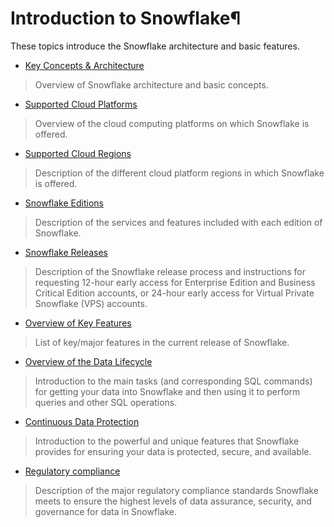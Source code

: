 # Introduction to Snowflake¶

These topics introduce the Snowflake architecture and basic features.

  * [Key Concepts & Architecture](user-guide/intro-key-concepts)

> Overview of Snowflake architecture and basic concepts.

  * [Supported Cloud Platforms](user-guide/intro-cloud-platforms)

> Overview of the cloud computing platforms on which Snowflake is offered.

  * [Supported Cloud Regions](user-guide/intro-regions)

> Description of the different cloud platform regions in which Snowflake is
> offered.

  * [Snowflake Editions](user-guide/intro-editions)

> Description of the services and features included with each edition of
> Snowflake.

  * [Snowflake Releases](user-guide/intro-releases)

> Description of the Snowflake release process and instructions for requesting
> 12-hour early access for Enterprise Edition and Business Critical Edition
> accounts, or 24-hour early access for Virtual Private Snowflake (VPS)
> accounts.

  * [Overview of Key Features](user-guide/intro-supported-features)

> List of key/major features in the current release of Snowflake.

  * [Overview of the Data Lifecycle](user-guide/data-lifecycle)

> Introduction to the main tasks (and corresponding SQL commands) for getting
> your data into Snowflake and then using it to perform queries and other SQL
> operations.

  * [Continuous Data Protection](user-guide/data-cdp)

> Introduction to the powerful and unique features that Snowflake provides for
> ensuring your data is protected, secure, and available.

  * [Regulatory compliance](user-guide/intro-compliance)

> Description of the major regulatory compliance standards Snowflake meets to
> ensure the highest levels of data assurance, security, and governance for
> data in Snowflake.

